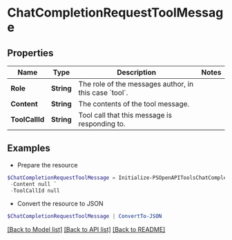 # ChatCompletionRequestToolMessage
## Properties

Name | Type | Description | Notes
------------ | ------------- | ------------- | -------------
**Role** | **String** | The role of the messages author, in this case &#x60;tool&#x60;. | 
**Content** | **String** | The contents of the tool message. | 
**ToolCallId** | **String** | Tool call that this message is responding to. | 

## Examples

- Prepare the resource
```powershell
$ChatCompletionRequestToolMessage = Initialize-PSOpenAPIToolsChatCompletionRequestToolMessage  -Role null `
 -Content null `
 -ToolCallId null
```

- Convert the resource to JSON
```powershell
$ChatCompletionRequestToolMessage | ConvertTo-JSON
```

[[Back to Model list]](../README.md#documentation-for-models) [[Back to API list]](../README.md#documentation-for-api-endpoints) [[Back to README]](../README.md)


